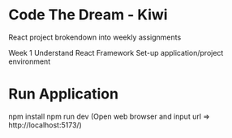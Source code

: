 # Code The Dream - Kiwi

React project brokendown into weekly assignments

Week 1
Understand React Framework
Set-up application/project environment

# Run Application
npm install
npm run dev (Open web browser and input url => http://localhost:5173/)
